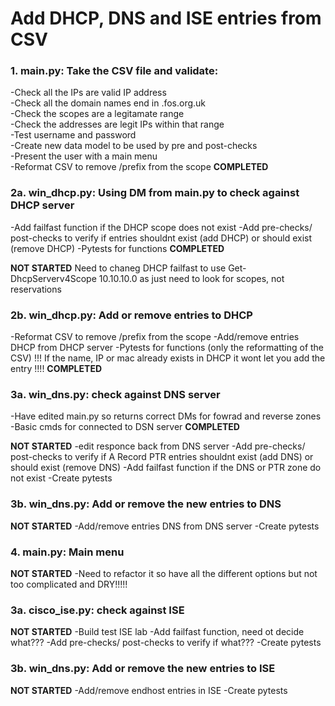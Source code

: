 # Add DHCP, DNS and ISE entries from CSV

### 1. main.py: Take the CSV file and validate:
-Check all the IPs are valid IP address\
-Check all the domain names end in .fos.org.uk\
-Check the scopes are a legitamate range\
-Check the addresses are legit IPs within that range\
-Test username and password\
-Create new data model to be used by pre and post-checks\
-Present the user with a main menu\
-Reformat CSV to remove /prefix from the scope
**COMPLETED**

### 2a. win_dhcp.py: Using DM from main.py to check against DHCP server
-Add failfast function if the DHCP scope does not exist
-Add pre-checks/ post-checks to verify if entries shouldnt exist (add DHCP) or should exist (remove DHCP)
-Pytests for functions
**COMPLETED**

**NOT STARTED**
Need to chaneg DHCP failfast to use Get-DhcpServerv4Scope 10.10.10.0 as just need to look for scopes, not reservations

### 2b. win_dhcp.py: Add or remove entries to DHCP
-Reformat CSV to remove /prefix from the scope
-Add/remove entries DHCP from DHCP server
-Pytests for functions (only the reformatting of the CSV)
!!! If the name, IP or mac already exists in DHCP it wont let you add the entry !!!!
**COMPLETED**

### 3a. win_dns.py: check against DNS server
-Have edited main.py so returns correct DMs for fowrad and reverse zones
-Basic cmds for connected to DSN server
**COMPLETED**

**NOT STARTED**
-edit responce back from DNS server
-Add pre-checks/ post-checks to verify if A Record PTR entries shouldnt exist (add DNS) or should exist (remove DNS)
-Add failfast function if the DNS or PTR zone do not exist
-Create pytests


### 3b. win_dns.py: Add or remove the new entries to DNS

**NOT STARTED**
-Add/remove entries DNS from DNS server
-Create pytests


### 4. main.py: Main menu

**NOT STARTED**
-Need to refactor it so have all the different options but not too complicated and DRY!!!!!


### 3a. cisco_ise.py: check against ISE

**NOT STARTED**
-Build test ISE lab
-Add failfast function, need ot decide what???
-Add pre-checks/ post-checks to verify if what???
-Create pytests


### 3b. win_dns.py: Add or remove the new entries to ISE

**NOT STARTED**
-Add/remove endhost entries in ISE
-Create pytests
